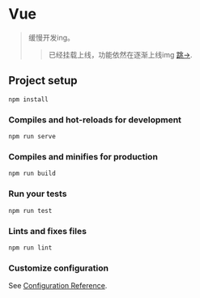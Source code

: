 # Vue

> 缓慢开发ing。
>> 已经挂载上线，功能依然在逐渐上线img
>>[跳->](https://jfzzzz.github.io/restartV/index.html).

## Project setup
```
npm install
```

### Compiles and hot-reloads for development
```
npm run serve
```

### Compiles and minifies for production
```
npm run build
```

### Run your tests
```
npm run test
```

### Lints and fixes files
```
npm run lint
```

### Customize configuration
See [Configuration Reference](https://cli.vuejs.org/config/).
